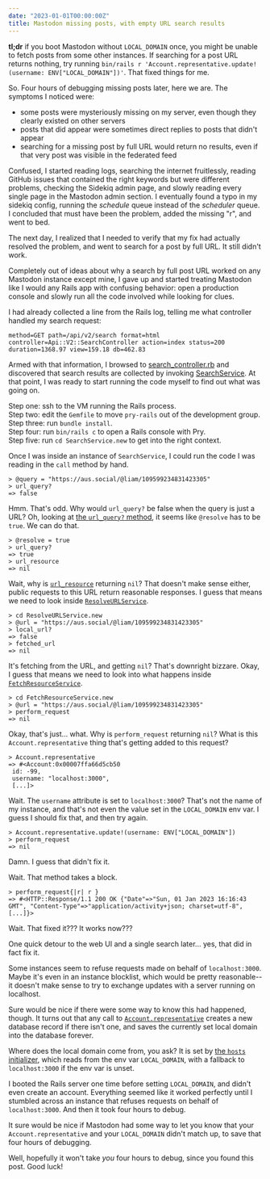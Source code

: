 ```yaml
---
date: "2023-01-01T00:00:00Z"
title: Mastodon missing posts, with empty URL search results
---
```


**tl;dr** if you boot Mastodon without `LOCAL_DOMAIN` once, you might be unable to fetch posts from some other instances. If searching for a post URL returns nothing, try running `bin/rails r 'Account.representative.update!(username: ENV["LOCAL_DOMAIN"])'`. That fixed things for me.

So. Four hours of debugging missing posts later, here we are. The symptoms I noticed were:

- some posts were mysteriously missing on my server, even though they clearly existed on other servers
- posts that did appear were sometimes direct replies to posts that didn't appear
- searching for a missing post by full URL would return no results, even if that very post was visible in the federated feed

Confused, I started reading logs, searching the internet fruitlessly, reading GitHub issues that contained the right keywords but were different problems, checking the Sidekiq admin page, and slowly reading every single page in the Mastodon admin section. I eventually found a typo in my sidekiq config, running the _schedule_ queue instead of the _scheduler_ queue. I concluded that must have been the problem, added the missing "r", and went to bed.

The next day, I realized that I needed to verify that my fix had actually resolved the problem, and went to search for a post by full URL. It still didn't work.

Completely out of ideas about why a search by full post URL worked on any Mastodon instance except mine, I gave up and started treating Mastodon like I would any Rails app with confusing behavior: open a production console and slowly run all the code involved while looking for clues.

I had already collected a line from the Rails log, telling me what controller handled my search request:

```
method=GET path=/api/v2/search format=html controller=Api::V2::SearchController action=index status=200 duration=1368.97 view=159.18 db=462.83
```

Armed with that information, I browsed to [search_controller.rb](https://github.com/mastodon/mastodon/blob/ef4d29c8791086b11f6e36aa121ff5c9b5fa0103/app/controllers/api/v2/search_controller.rb) and discovered that search results are collected by invoking [SearchService](https://github.com/mastodon/mastodon/blob/ef4d29c8791086b11f6e36aa121ff5c9b5fa0103/app/services/search_service.rb). At that point, I was ready to start running the code myself to find out what was going on.

Step one: ssh to the VM running the Rails process.  
Step two: edit the `Gemfile` to move `pry-rails` out of the development group.  
Step three: run `bundle install`.  
Step four: run `bin/rails c` to open a Rails console with Pry.  
Step five: run `cd SearchService.new` to get into the right context.

Once I was inside an instance of `SearchService`, I could run the code I was reading in the `call` method by hand.

```
> @query = "https://aus.social/@liam/109599234831423305"
> url_query? 
=> false
```

Hmm. That's odd. Why would `url_query?` be false when the query is just a URL? Oh, looking at [the `url_query?` method](https://github.com/mastodon/mastodon/blob/ef4d29c8791086b11f6e36aa121ff5c9b5fa0103/app/services/search_service.rb#L75), it seems like `@resolve` has to be `true`. We can do that.

```
> @resolve = true
> url_query?
=> true
> url_resource
=> nil
```

Wait, why is [`url_resource`](https://github.com/mastodon/mastodon/blob/ef4d29c8791086b11f6e36aa121ff5c9b5fa0103/app/services/search_service.rb#L82) returning `nil`? That doesn't make sense either, public requests to this URL return reasonable responses. I guess that means we need to look inside [`ResolveURLService`](https://github.com/mastodon/mastodon/blob/ef4d29c8791086b11f6e36aa121ff5c9b5fa0103/app/services/resolve_url_service.rb). 

```
> cd ResolveURLService.new
> @url = "https://aus.social/@liam/109599234831423305"
> local_url?
=> false
> fetched_url
=> nil
```

It's fetching from the URL, and getting `nil`? That's downright bizzare. Okay, I guess that means we need to look into what happens inside [`FetchResourceService`](https://github.com/mastodon/mastodon/blob/ef4d29c8791086b11f6e36aa121ff5c9b5fa0103/app/services/fetch_resource_service.rb).

```
> cd FetchResourceService.new
> @url = "https://aus.social/@liam/109599234831423305"
> perform_request
=> nil
```

Okay, that's just... what. Why is `perform_request` returning `nil`? What is this `Account.representative` thing that's getting added to this request?

```
> Account.representative
=> #<Account:0x00007ffa66d5cb50
 id: -99,
 username: "localhost:3000",
 [...]>
```

Wait. The `username` attribute is set to `localhost:3000`? That's not the name of my instance, and that's not even the value set in the `LOCAL_DOMAIN` env var. I guess I should fix that, and then try again.

```
> Account.representative.update!(username: ENV["LOCAL_DOMAIN"])
> perform_request
=> nil
```

Damn. I guess that didn't fix it.

Wait. That method takes a block.

```
> perform_request{|r| r }
=> #<HTTP::Response/1.1 200 OK {"Date"=>"Sun, 01 Jan 2023 16:16:43 GMT", "Content-Type"=>"application/activity+json; charset=utf-8", [...]}>
```

Wait. That fixed it??? It works now???

One quick detour to the web UI and a single search later... yes, that did in fact fix it.

Some instances seem to refuse requests made on behalf of `localhost:3000`. Maybe it's even in an instance blocklist, which would be pretty reasonable--it doesn't make sense to try to exchange updates with a server running on localhost.

Sure would be nice if there were some way to know this had happened, though. It turns out that any call to [`Account.representative`](https://github.com/mastodon/mastodon/blob/ef4d29c8791086b11f6e36aa121ff5c9b5fa0103/app/models/concerns/account_finder_concern.rb#L18) creates a new database record if there isn't one, and saves the currently set local domain into the database forever.

Where does the local domain come from, you ask? It is set by [the `hosts` initializer](https://github.com/mastodon/mastodon/blob/ef4d29c8791086b11f6e36aa121ff5c9b5fa0103/config/initializers/1_hosts.rb#L4), which reads from the env var `LOCAL_DOMAIN`, with a fallback to `localhost:3000` if the env var is unset.

I booted the Rails server one time before setting `LOCAL_DOMAIN`, and didn't even create an account. Everything seemed like it worked perfectly until I stumbled across an instance that refuses requests on behalf of `localhost:3000`. And then it took four hours to debug.

It sure would be nice if Mastodon had some way to let you know that your `Account.representative` and your `LOCAL_DOMAIN` didn't match up, to save that four hours of debugging.

Well, hopefully it won't take _you_ four hours to debug, since you found this post. Good luck!

